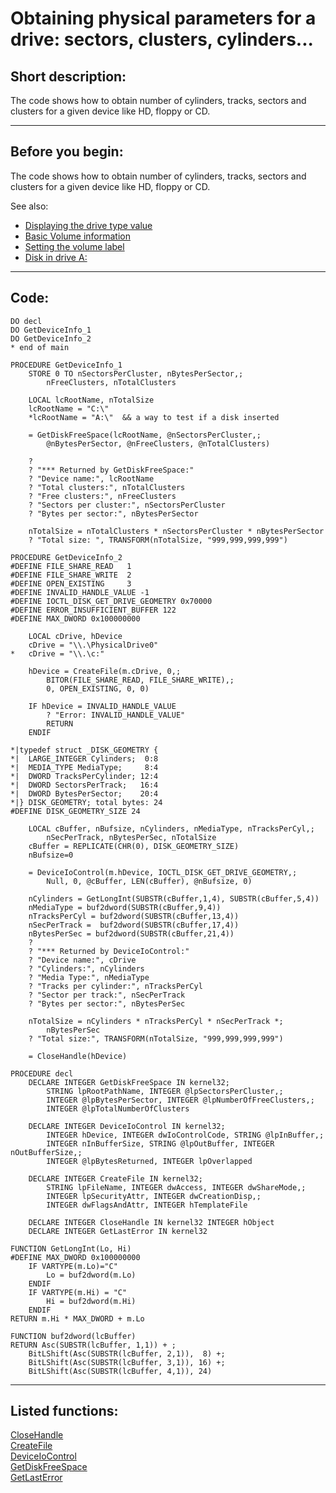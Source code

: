 
# Obtaining physical parameters for a drive: sectors, clusters, cylinders...

## Short description:
The code shows how to obtain number of cylinders, tracks, sectors and clusters for a given device like HD, floppy or CD.  
***  


## Before you begin:
The code shows how to obtain number of cylinders, tracks, sectors and clusters for a given device like HD, floppy or CD.  

See also:

* [Displaying the drive type value](sample_012.md)  
* [Basic Volume information](sample_098.md)  
* [Setting the volume label](sample_151.md)  
* [Disk in drive A:](sample_319.md)  
  
***  


## Code:
```foxpro  
DO decl
DO GetDeviceInfo_1
DO GetDeviceInfo_2
* end of main

PROCEDURE GetDeviceInfo_1
	STORE 0 TO nSectorsPerCluster, nBytesPerSector,;
		nFreeClusters, nTotalClusters

	LOCAL lcRootName, nTotalSize
	lcRootName = "C:\"
	*lcRootName = "A:\"  && a way to test if a disk inserted

	= GetDiskFreeSpace(lcRootName, @nSectorsPerCluster,;
		@nBytesPerSector, @nFreeClusters, @nTotalClusters)

	?
	? "*** Returned by GetDiskFreeSpace:"
	? "Device name:", lcRootName
	? "Total clusters:", nTotalClusters
	? "Free clusters:", nFreeClusters
	? "Sectors per cluster:", nSectorsPerCluster
	? "Bytes per sector:", nBytesPerSector

	nTotalSize = nTotalClusters * nSectorsPerCluster * nBytesPerSector
	? "Total size: ", TRANSFORM(nTotalSize, "999,999,999,999")

PROCEDURE GetDeviceInfo_2
#DEFINE FILE_SHARE_READ   1
#DEFINE FILE_SHARE_WRITE  2
#DEFINE OPEN_EXISTING     3
#DEFINE INVALID_HANDLE_VALUE -1
#DEFINE IOCTL_DISK_GET_DRIVE_GEOMETRY 0x70000
#DEFINE ERROR_INSUFFICIENT_BUFFER 122
#DEFINE MAX_DWORD 0x100000000

	LOCAL cDrive, hDevice
	cDrive = "\\.\PhysicalDrive0"
*	cDrive = "\\.\c:"

	hDevice = CreateFile(m.cDrive, 0,;
		BITOR(FILE_SHARE_READ, FILE_SHARE_WRITE),;
		0, OPEN_EXISTING, 0, 0)

	IF hDevice = INVALID_HANDLE_VALUE
		? "Error: INVALID_HANDLE_VALUE"
		RETURN
	ENDIF

*|typedef struct _DISK_GEOMETRY {
*|  LARGE_INTEGER Cylinders;  0:8
*|  MEDIA_TYPE MediaType;     8:4
*|  DWORD TracksPerCylinder; 12:4
*|  DWORD SectorsPerTrack;   16:4
*|  DWORD BytesPerSector;    20:4
*|} DISK_GEOMETRY; total bytes: 24
#DEFINE DISK_GEOMETRY_SIZE 24

	LOCAL cBuffer, nBufsize, nCylinders, nMediaType, nTracksPerCyl,;
		nSecPerTrack, nBytesPerSec, nTotalSize
	cBuffer = REPLICATE(CHR(0), DISK_GEOMETRY_SIZE)
	nBufsize=0
	
	= DeviceIoControl(m.hDevice, IOCTL_DISK_GET_DRIVE_GEOMETRY,;
		Null, 0, @cBuffer, LEN(cBuffer), @nBufsize, 0)

	nCylinders = GetLongInt(SUBSTR(cBuffer,1,4), SUBSTR(cBuffer,5,4))
	nMediaType = buf2dword(SUBSTR(cBuffer,9,4))
	nTracksPerCyl = buf2dword(SUBSTR(cBuffer,13,4))
	nSecPerTrack =  buf2dword(SUBSTR(cBuffer,17,4))
	nBytesPerSec = buf2dword(SUBSTR(cBuffer,21,4))
	?
	? "*** Returned by DeviceIoControl:"
	? "Device name:", cDrive
	? "Cylinders:", nCylinders
	? "Media Type:", nMediaType
	? "Tracks per cylinder:", nTracksPerCyl
	? "Sector per track:", nSecPerTrack
	? "Bytes per sector:", nBytesPerSec

	nTotalSize = nCylinders * nTracksPerCyl * nSecPerTrack *;
		nBytesPerSec
	? "Total size:", TRANSFORM(nTotalSize, "999,999,999,999")

	= CloseHandle(hDevice)

PROCEDURE decl
	DECLARE INTEGER GetDiskFreeSpace IN kernel32;
		STRING lpRootPathName, INTEGER @lpSectorsPerCluster,;
		INTEGER @lpBytesPerSector, INTEGER @lpNumberOfFreeClusters,;
		INTEGER @lpTotalNumberOfClusters

	DECLARE INTEGER DeviceIoControl IN kernel32;
		INTEGER hDevice, INTEGER dwIoControlCode, STRING @lpInBuffer,;
		INTEGER nInBufferSize, STRING @lpOutBuffer, INTEGER nOutBufferSize,;
		INTEGER @lpBytesReturned, INTEGER lpOverlapped

	DECLARE INTEGER CreateFile IN kernel32;
		STRING lpFileName, INTEGER dwAccess, INTEGER dwShareMode,;
		INTEGER lpSecurityAttr, INTEGER dwCreationDisp,;
		INTEGER dwFlagsAndAttr, INTEGER hTemplateFile

	DECLARE INTEGER CloseHandle IN kernel32 INTEGER hObject
	DECLARE INTEGER GetLastError IN kernel32

FUNCTION GetLongInt(Lo, Hi)
#DEFINE MAX_DWORD 0x100000000
	IF VARTYPE(m.Lo)="C"
		Lo = buf2dword(m.Lo)
	ENDIF
	IF VARTYPE(m.Hi) = "C"
		Hi = buf2dword(m.Hi)
	ENDIF
RETURN m.Hi * MAX_DWORD + m.Lo

FUNCTION buf2dword(lcBuffer)
RETURN Asc(SUBSTR(lcBuffer, 1,1)) + ;
	BitLShift(Asc(SUBSTR(lcBuffer, 2,1)),  8) +;
	BitLShift(Asc(SUBSTR(lcBuffer, 3,1)), 16) +;
	BitLShift(Asc(SUBSTR(lcBuffer, 4,1)), 24)  
```  
***  


## Listed functions:
[CloseHandle](../libraries/kernel32/CloseHandle.md)  
[CreateFile](../libraries/kernel32/CreateFile.md)  
[DeviceIoControl](../libraries/kernel32/DeviceIoControl.md)  
[GetDiskFreeSpace](../libraries/kernel32/GetDiskFreeSpace.md)  
[GetLastError](../libraries/kernel32/GetLastError.md)  
